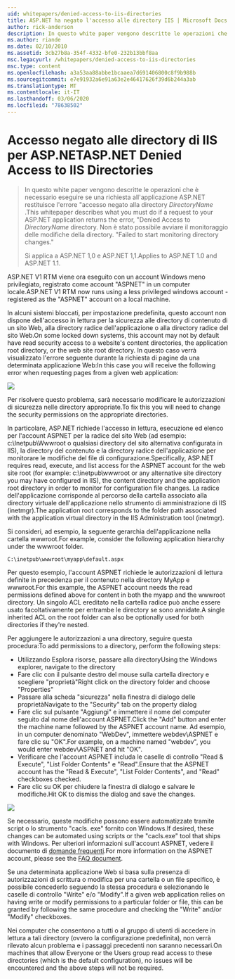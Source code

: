 ```yaml
---
uid: whitepapers/denied-access-to-iis-directories
title: ASP.NET ha negato l'accesso alle directory IIS | Microsoft Docs
author: rick-anderson
description: In questo white paper vengono descritte le operazioni che è necessario eseguire se una richiesta all'applicazione ASP.NET restituisce l'errore "accesso negato alla directory DirectoryName. Non è stato possibile...
ms.author: riande
ms.date: 02/10/2010
ms.assetid: 3cb27b8a-354f-4332-bfe0-232b13bbf8aa
msc.legacyurl: /whitepapers/denied-access-to-iis-directories
msc.type: content
ms.openlocfilehash: a3a53aa88abbe1bcaaea7d691406800c8f9b988b
ms.sourcegitcommit: e7e91932a6e91a63e2e46417626f39d6b244a3ab
ms.translationtype: MT
ms.contentlocale: it-IT
ms.lasthandoff: 03/06/2020
ms.locfileid: "78638502"
---
```

# <a name="aspnet-denied-access-to-iis-directories"></a><span data-ttu-id="7cbf2-104">Accesso negato alle directory di IIS per ASP.NET</span><span class="sxs-lookup"><span data-stu-id="7cbf2-104">ASP.NET Denied Access to IIS Directories</span></span>

> <span data-ttu-id="7cbf2-105">In questo white paper vengono descritte le operazioni che è necessario eseguire se una richiesta all'applicazione ASP.NET restituisce l'errore "accesso negato alla directory *DirectoryName* .</span><span class="sxs-lookup"><span data-stu-id="7cbf2-105">This whitepaper describes what you must do if a request to your ASP.NET application returns the error, "Denied Access to *DirectoryName* directory.</span></span> <span data-ttu-id="7cbf2-106">Non è stato possibile avviare il monitoraggio delle modifiche della directory. "</span><span class="sxs-lookup"><span data-stu-id="7cbf2-106">Failed to start monitoring directory changes."</span></span>
> 
> <span data-ttu-id="7cbf2-107">Si applica a ASP.NET 1,0 e ASP.NET 1,1.</span><span class="sxs-lookup"><span data-stu-id="7cbf2-107">Applies to ASP.NET 1.0 and ASP.NET 1.1.</span></span>

<span data-ttu-id="7cbf2-108">ASP.NET V1 RTM viene ora eseguito con un account Windows meno privilegiato, registrato come account "ASPNET" in un computer locale.</span><span class="sxs-lookup"><span data-stu-id="7cbf2-108">ASP.NET V1 RTM now runs using a less privileged windows account - registered as the "ASPNET" account on a local machine.</span></span>

<span data-ttu-id="7cbf2-109">In alcuni sistemi bloccati, per impostazione predefinita, questo account non dispone dell'accesso in lettura per la sicurezza alle directory di contenuto di un sito Web, alla directory radice dell'applicazione o alla directory radice del sito Web.</span><span class="sxs-lookup"><span data-stu-id="7cbf2-109">On some locked down systems, this account may not by default have read security access to a website's content directories, the application root directory, or the web site root directory.</span></span> <span data-ttu-id="7cbf2-110">In questo caso verrà visualizzato l'errore seguente durante la richiesta di pagine da una determinata applicazione Web:</span><span class="sxs-lookup"><span data-stu-id="7cbf2-110">In this case you will receive the following error when requesting pages from a given web application:</span></span>

![](denied-access-to-iis-directories/_static/image1.jpg)

<span data-ttu-id="7cbf2-111">Per risolvere questo problema, sarà necessario modificare le autorizzazioni di sicurezza nelle directory appropriate.</span><span class="sxs-lookup"><span data-stu-id="7cbf2-111">To fix this you will need to change the security permissions on the appropriate directories.</span></span>

<span data-ttu-id="7cbf2-112">In particolare, ASP.NET richiede l'accesso in lettura, esecuzione ed elenco per l'account ASPNET per la radice del sito Web (ad esempio: c:\Inetpub\Wwwroot o qualsiasi directory del sito alternativa configurata in IIS), la directory del contenuto e la directory radice dell'applicazione per monitorare le modifiche del file di configurazione.</span><span class="sxs-lookup"><span data-stu-id="7cbf2-112">Specifically, ASP.NET requires read, execute, and list access for the ASPNET account for the web site root (for example: c:\inetpub\wwwroot or any alternative site directory you may have configured in IIS), the content directory and the application root directory in order to monitor for configuration file changes.</span></span> <span data-ttu-id="7cbf2-113">La radice dell'applicazione corrisponde al percorso della cartella associato alla directory virtuale dell'applicazione nello strumento di amministrazione di IIS (inetmgr).</span><span class="sxs-lookup"><span data-stu-id="7cbf2-113">The application root corresponds to the folder path associated with the application virtual directory in the IIS Administration tool (inetmgr).</span></span>

<span data-ttu-id="7cbf2-114">Si consideri, ad esempio, la seguente gerarchia dell'applicazione nella cartella wwwroot.</span><span class="sxs-lookup"><span data-stu-id="7cbf2-114">For example, consider the following application hierarchy under the wwwroot folder.</span></span>

`C:\inetpub\wwwroot\myapp\default.aspx`

<span data-ttu-id="7cbf2-115">Per questo esempio, l'account ASPNET richiede le autorizzazioni di lettura definite in precedenza per il contenuto nella directory MyApp e wwwroot.</span><span class="sxs-lookup"><span data-stu-id="7cbf2-115">For this example, the ASPNET account needs the read permissions defined above for content in both the myapp and the wwwroot directory.</span></span> <span data-ttu-id="7cbf2-116">Un singolo ACL ereditato nella cartella radice può anche essere usato facoltativamente per entrambe le directory se sono annidate.</span><span class="sxs-lookup"><span data-stu-id="7cbf2-116">A single inherited ACL on the root folder can also be optionally used for both directories if they're nested.</span></span>

<span data-ttu-id="7cbf2-117">Per aggiungere le autorizzazioni a una directory, seguire questa procedura:</span><span class="sxs-lookup"><span data-stu-id="7cbf2-117">To add permissions to a directory, perform the following steps:</span></span>

- <span data-ttu-id="7cbf2-118">Utilizzando Esplora risorse, passare alla directory</span><span class="sxs-lookup"><span data-stu-id="7cbf2-118">Using the Windows explorer, navigate to the directory</span></span>
- <span data-ttu-id="7cbf2-119">Fare clic con il pulsante destro del mouse sulla cartella directory e scegliere "proprietà"</span><span class="sxs-lookup"><span data-stu-id="7cbf2-119">Right click on the directory folder and choose "Properties"</span></span>
- <span data-ttu-id="7cbf2-120">Passare alla scheda "sicurezza" nella finestra di dialogo delle proprietà</span><span class="sxs-lookup"><span data-stu-id="7cbf2-120">Navigate to the "Security" tab on the property dialog</span></span>
- <span data-ttu-id="7cbf2-121">Fare clic sul pulsante "Aggiungi" e immettere il nome del computer seguito dal nome dell'account ASPNET.</span><span class="sxs-lookup"><span data-stu-id="7cbf2-121">Click the "Add" button and enter the machine name followed by the ASPNET account name.</span></span> <span data-ttu-id="7cbf2-122">Ad esempio, in un computer denominato "WebDev", immettere webdev\ASPNET e fare clic su "OK".</span><span class="sxs-lookup"><span data-stu-id="7cbf2-122">For example, on a machine named "webdev", you would enter webdev\ASPNET and hit "OK".</span></span>
- <span data-ttu-id="7cbf2-123">Verificare che l'account ASPNET includa le caselle di controllo "Read &amp; Execute", "List Folder Contents" e "Read".</span><span class="sxs-lookup"><span data-stu-id="7cbf2-123">Ensure that the ASPNET account has the "Read &amp; Execute", "List Folder Contents", and "Read" checkboxes checked.</span></span>
- <span data-ttu-id="7cbf2-124">Fare clic su OK per chiudere la finestra di dialogo e salvare le modifiche.</span><span class="sxs-lookup"><span data-stu-id="7cbf2-124">Hit OK to dismiss the dialog and save the changes.</span></span>

![](denied-access-to-iis-directories/_static/image2.jpg)

<span data-ttu-id="7cbf2-125">Se necessario, queste modifiche possono essere automatizzate tramite script o lo strumento "cacls. exe" fornito con Windows.</span><span class="sxs-lookup"><span data-stu-id="7cbf2-125">If desired, these changes can be automated using scripts or the "cacls.exe" tool that ships with Windows.</span></span> <span data-ttu-id="7cbf2-126">Per ulteriori informazioni sull'account ASPNET, vedere il documento di [domande frequenti](https://go.microsoft.com/fwlink/?LinkId=5828).</span><span class="sxs-lookup"><span data-stu-id="7cbf2-126">For more information on the ASPNET account, please see the [FAQ document](https://go.microsoft.com/fwlink/?LinkId=5828).</span></span>

<span data-ttu-id="7cbf2-127">Se una determinata applicazione Web si basa sulla presenza di autorizzazioni di scrittura o modifica per una cartella o un file specifico, è possibile concederlo seguendo la stessa procedura e selezionando le caselle di controllo "Write" e/o "Modify".</span><span class="sxs-lookup"><span data-stu-id="7cbf2-127">If a given web application relies on having write or modify permissions to a particular folder or file, this can be granted by following the same procedure and checking the "Write" and/or "Modify" checkboxes.</span></span>

<span data-ttu-id="7cbf2-128">Nei computer che consentono a tutti o al gruppo di utenti di accedere in lettura a tali directory (ovvero la configurazione predefinita), non verrà rilevato alcun problema e i passaggi precedenti non saranno necessari.</span><span class="sxs-lookup"><span data-stu-id="7cbf2-128">On machines that allow Everyone or the Users group read access to these directories (which is the default configuration), no issues will be encountered and the above steps will not be required.</span></span>
